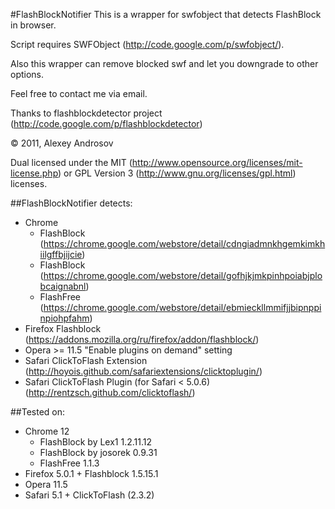 #FlashBlockNotifier
This is a wrapper for swfobject that detects FlashBlock in browser.

Script requires SWFObject (http://code.google.com/p/swfobject/).

Also this wrapper can remove blocked swf and let you downgrade to other options.

Feel free to contact me via email.

Thanks to flashblockdetector project (http://code.google.com/p/flashblockdetector)

© 2011, Alexey Androsov

Dual licensed under the MIT (http://www.opensource.org/licenses/mit-license.php) or GPL Version 3 (http://www.gnu.org/licenses/gpl.html) licenses.

##FlashBlockNotifier detects:
  - Chrome
    - FlashBlock (https://chrome.google.com/webstore/detail/cdngiadmnkhgemkimkhiilgffbjijcie)
    - FlashBlock (https://chrome.google.com/webstore/detail/gofhjkjmkpinhpoiabjplobcaignabnl)
    - FlashFree (https://chrome.google.com/webstore/detail/ebmieckllmmifjjbipnppinpiohpfahm)
  - Firefox Flashblock (https://addons.mozilla.org/ru/firefox/addon/flashblock/)
  - Opera >= 11.5 "Enable plugins on demand" setting
  - Safari ClickToFlash Extension (http://hoyois.github.com/safariextensions/clicktoplugin/)
  - Safari ClickToFlash Plugin (for Safari < 5.0.6) (http://rentzsch.github.com/clicktoflash/)

##Tested on:
  - Chrome 12
    - FlashBlock by Lex1 1.2.11.12
    - FlashBlock by josorek 0.9.31
    - FlashFree 1.1.3
  - Firefox 5.0.1 + Flashblock 1.5.15.1
  - Opera 11.5
  - Safari 5.1 + ClickToFlash (2.3.2)